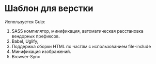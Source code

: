 # Шаблон для верстки

Используется Gulp:
1. SASS компилятор, минификация, автоматическая расстановка вендорных префиксов.
2. Babel, Uglify, 
3. Поддержка сборки HTML по частям с использованием file-include
4. Минификация изображений.
5. Browser-Sync


